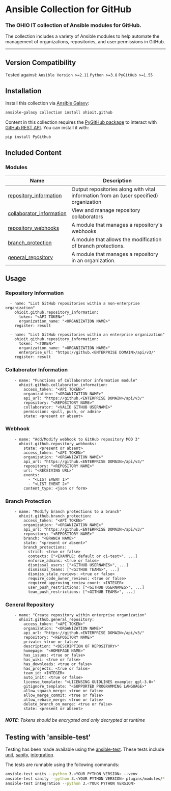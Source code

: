 # Ansible Collection for GitHub

### The OHIO IT collection of Ansible modules for GitHub.

The collection includes a variety of Ansible modules to help automate the management of organizations, repositories, and user permissions in GitHub.

---

## Version Compatibility

Tested against:
`Ansible Version >=2.11`
`Python >=3.8`
`PyGitHub >=1.55`

## Installation

Install this collection via [Ansible Galaxy](https://galaxy.ansible.com/ohioit/github):

```bash
ansible-galaxy collection install ohioit.github
```

Content in this collection requires the [PyGitHub package](https://github.com/PyGithub/PyGithub) to interact with [GitHub REST API](https://docs.github.com/en/rest). You can install it with:

```bash
pip install PyGithub
```

## Included Content

### Modules

| Name                                                                                                                                             | Description                                                                            |
| ------------------------------------------------------------------------------------------------------------------------------------------------ | -------------------------------------------------------------------------------------- |
| [repository_information](https://github.com/ohioit/ansible-collection-github/blob/main/docs/repository_information.rst) | Output repositories along with vital information from an (user specified) organization |
| [collaborator_information](https://github.com/ohioit/ansible-collection-github/blob/main/docs/collaborator_information.rst) | View and manage repository collaborators |
| [repository_webhooks](https://github.com/ohioit/ansible-collection-github/blob/main/docs/repository_webhooks.rst) | A module that manages a repository's webhooks |
| [branch_protection](https://github.com/ohioit/ansible-collection-github/blob/main/docs/branch_protection.rst) | A module that allows the modification of branch protections. |
| [general_repository](https://github.com/ohioit/ansible-collection-github/blob/main/docs/general_repository.rst) | A module that manages a repository in an organization. |

## Usage

### Repository Information

```
  - name: "List GitHub repositories within a non-enterprise organization"
    ohioit.github.repository_information:
      token: "<API TOKEN>"
      organization_name: "<ORGANIZATION NAME>"
    register: result

  - name: "List GitHub repositories within an enterprise organization"
    ohioit.github.repository_information:
      token: "<TOKEN>"
      organization_name: "<ORGANIZATION NAME>"
      enterprise_url: "https://github.<ENTERPRISE DOMAIN>/api/v3/"
    register: result    
```
### Collaborator Information

```
    - name: "Functions of Collaborator information module"
      ohioit.github.collaborator_information:
        access_token: "<API TOKEN>"
        organization: "<ORGANIZATION NAME>"
        api_url: "https://github.<ENTERPRISE DOMAIN>/api/v3/"
        repository: "<REPOSITORY NAME>"
        collaborator: "<VALID GITHUB USERNAME>"
        permission: <pull, push, or admin>
        state: <present or absent> 
```
### Webhook
```
    - name: "Add/Modify webhook to GitHub repository MOD 3"
      ohioit.github.repository_webhooks:
        state: <present or absent> 
        access_token: "<API TOKEN>"
        organization: "<ORGANIZATION NAME>"
        api_url: "https://github.<ENTERPRISE DOMAIN>/api/v3/"
        repository: "<REPOSITORY NAME>"
        url: "<RECEIVING URL>"
        events:
          - "<LIST EVENT 1>"
          - "<LIST EVENT 2>"
        content_type: <json or form>
```
### Branch Protection

```
    - name: "Modify branch protections to a branch"
      ohioit.github.branch_protection:
        access_token: "<API TOKEN>"
        organization: "<ORGANIZATION NAME>"
        api_url: "https://github.<ENTERPRISE DOMAIN>/api/v3/"
        repository: "<REPOSITORY NAME>"
        branch: "<BRANCH NAME>"
        state: "<present or absent>"
        branch_protections:
          strict: <true or false>
          contexts: ["<EXAMPLE: default or ci-test>", ...]
          enforce_admins: <true or false>
          dismissal_users: ["<GITHUB USERNAMES>", ...]
          dismissal_teams: ["<GITHUB TEAMS>", ...]
          dismiss_stale_reviews: <true or false>
          require_code_owner_reviews: <true or false>
          required_approving_review_count: <INTEGER>
          user_push_restrictions: ["<GITHUB USERNAMES>", ...]
          team_push_restrictions: ["<GITHUB TEAMS>", ...]
```
### General Repository

```
    - name: "Create repository within enterprise organization"
      ohioit.github.general_repository:
        access_token: "<API TOKEN>"
        organization: "<ORGANIZATION NAME>"
        api_url: "https://github.<ENTERPRISE DOMAIN>/api/v3/"
        repository: "<REPOSITORY NAME>"
        private: <true or false>
        description: "<DESCRIPTION OF REPOSITORY>"
        homepage: "<HOMEPAGE NAME>"
        has_issues: <true or false>
        has_wiki: <true or false>
        has_downloads: <true or false>
        has_projects: <true or false>
        team_id: <INTEGER>
        auto_init: <true or false>
        license_template: "<LICENSING GUIDLINES example: gpl-3.0>"
        gitignore_template: "<SUPPORTED PROGRAMMING LANGUAGE>"
        allow_squash_merge: <true or false>
        allow_merge_commit: <true or false>
        allow_rebase_merge: <true or false>
        delete_branch_on_merge: <true or false>
        state: <present or absent>
```

###### _**NOTE**: Tokens should be encrypted and only decrypted at runtime_

## Testing with 'ansible-test'

Testing has been made available using the [ansible-test](https://docs.ansible.com/ansible/latest/dev_guide/testing_integration.html). These tests include [unit](https://github.com/senior-design-21-22/ansible-collection-github/blob/development/docs/unit_testing.rst), [sanity](https://github.com/senior-design-21-22/ansible-collection-github/tree/repo-information-module/unit/sanity), [integration](https://github.com/senior-design-21-22/ansible-collection-github/blob/development/docs/integration_testing.rst).

The tests are runnable using the following commands:

```bash
ansible-test units --python 3.<YOUR PYTHON VERSION> --venv
ansible-test sanity --python 3.<YOUR PYTHON VERSION> plugins/modules/*
ansible-test integration --python 3.<YOUR PYTHON VERSION>
```
